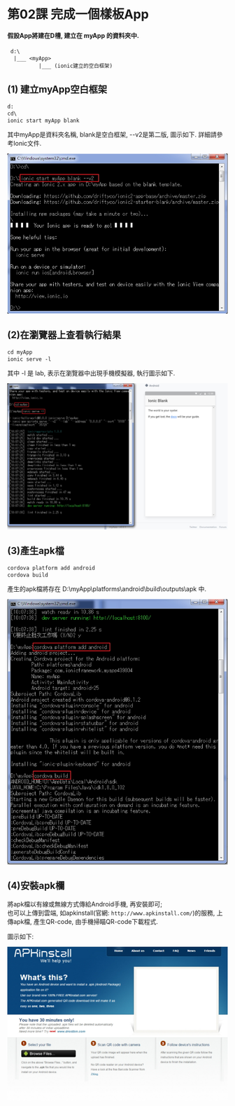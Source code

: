 # 第02課 完成一個樣板App


#### 假設App將建在D槽, 建立在 myApp 的資料夾中.
```
 d:\
  |___ <myApp> 
          |___ (ionic建立的空白框架)
```


## (1) 建立myApp空白框架

```
d:
cd\
ionic start myApp blank
```
其中myApp是資料夾名稱, blank是空白框架, --v2是第二版, 圖示如下. 詳細請參考Ionic文件. <p>
![GitHub Logo](/images/fig02-01.jpg)



## (2)在瀏覽器上查看執行結果

```
cd myApp
ionic serve -l
```
其中 -l 是 lab, 表示在瀏覽器中出現手機模擬器, 執行圖示如下. <p>
![GitHub Logo](/images/fig02-02.jpg)



## (3)產生apk檔

```
cordova platform add android
cordova build
```
產生的apk檔將存在 D:\myApp\platforms\android\build\outputs\apk 中. <p>
![GitHub Logo](/images/fig02-03.jpg)



## (4)安裝apk欄

將apk檔以有線或無線方式傳給Android手機, 再安裝即可;<br>
也可以上傳到雲端, 如apkinstall(官網: `http://www.apkinstall.com/`)的服務, 上傳apk檔, 產生QR-code, 由手機掃瞄QR-code下載程式.<p>
圖示如下:<p>
![GitHub Logo](/images/fig02-04.jpg)
